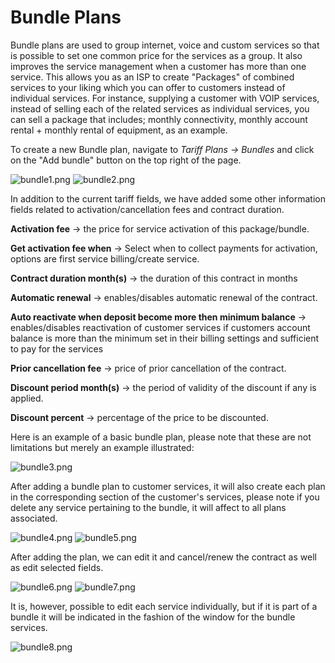 Bundle Plans
============

Bundle plans are used to group internet, voice and custom services so that is possible to set one common price for the services as a group. It also improves the service management when a customer has more than one service. This allows you as an ISP to create "Packages" of combined services to your liking which you can offer to customers instead of individual services. For instance, supplying a customer with VOIP services, instead of selling each of the related services as individual services, you can sell a package that includes; monthly connectivity, monthly account rental + monthly rental of equipment, as an example.

To create a new Bundle plan, navigate to _Tariff Plans → Bundles_ and click on the "Add bundle" button on the top right of the page.

![bundle1.png](bundle1.png)
![bundle2.png](bundle2.png)

In addition to the current tariff fields, we have added some other information fields related to activation/cancellation fees and contract duration.

**Activation fee** → the price for service activation of this package/bundle.

**Get activation fee when** → Select when to collect payments for activation, options are first service billing/create service.

**Contract duration</label> month(s)** → the duration of this contract in months

**Automatic renewal** → enables/disables automatic renewal of the contract.

**Auto reactivate when deposit become more then minimum balance** → enables/disables reactivation of customer services if customers account balance is more than the minimum set in their billing settings and sufficient to pay for the services

**Prior cancellation fee** → price of prior cancellation of the contract.

**Discount period month(s)** → the period of validity of the discount if any is applied.

**Discount percent** → percentage of the price to be discounted.

Here is an example of a basic bundle plan, please note that these are not limitations but merely an example illustrated:

![bundle3.png](bundle3.png)

After adding a bundle plan to customer services, it will also create each plan in the corresponding section of the customer's services, please note if you delete any service pertaining to the bundle, it will affect to all plans associated.

![bundle4.png](bundle4.png)
![bundle5.png](bundle5.png)

After adding the plan, we can edit it and cancel/renew the contract as well as edit selected fields.

![bundle6.png](bundle6.png)
![bundle7.png](bundle7.png)

It is, however, possible to edit each service individually, but if it is part of a bundle it will be indicated in the fashion of the window for the bundle services.

![bundle8.png](bundle8.png)
